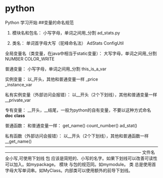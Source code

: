 # python
Python 学习开始 
##变量的命名规范
1. 模块名和包名： 
小写字母，单词之间用_分割 
ad_stats.py 

2. 类名： 
单词首字母大写（驼峰命名法） 
AdStats 
ConfigUtil 

全局变量名（类变量，在java中相当于static变量）： 
大写字母，单词之间用_分割 
NUMBER 
COLOR_WRITE 

普通变量： 
小写字母，单词之间用_分割 
this_is_a_var 

实例变量： 
以_开头，其他和普通变量一样 
_price    
_instance_var 

私有实例变量（外部访问会报错）： 
以__开头（2个下划线），其他和普通变量一样 
__private_var 

专有变量： 
__开头，__结尾，一般为python的自有变量，不要以这种方式命名 
__doc__ 
__class__ 

普通函数： 
和普通变量一样： 
get_name() 
count_number() 
ad_stat() 

私有函数（外部访问会报错）： 
以__开头（2个下划线），其他和普通函数一样 
__get_name() 
————————————————————————————————————————————————————————————————————
文件名 
全小写,可使用下划线 
包 
应该是简短的、小写的名字。如果下划线可以改善可读性可以加入。如mypackage。 
模块 
与包的规范同。如mymodule。 
类 
总是使用首字母大写单词串。如MyClass。内部类可以使用额外的前导下划线。 